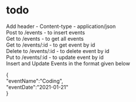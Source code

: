# todo
Add header - Content-type - application/json  <br />
Post to /events - to insert events <br />
Get to /events - to get all events <br />
Get to /events/:id - to get event by id <br />
Delete to /events/:id - to delete event by id <br />
Put to /events/:id - to update event by id <br />
Insert and Update Events in the format given below<br />

{<br />
  "eventName":"Coding", <br/>
  "eventDate":"2021-01-21"<br/>
}  


